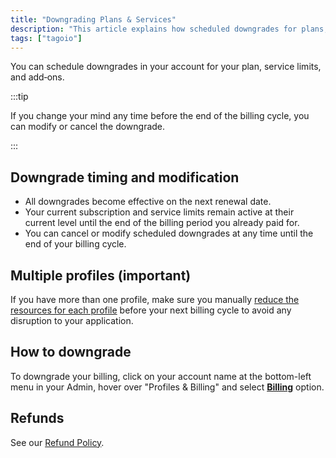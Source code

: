 ```yaml
---
title: "Downgrading Plans & Services"
description: "This article explains how scheduled downgrades for plans, service limits, and add‑ons work in TagoIO, when they take effect, how to modify or cancel them, and precautions for accounts with multiple profiles."
tags: ["tagoio"]
---
```

You can schedule downgrades in your account for your plan, service limits, and add‑ons.

:::tip

If you change your mind any time before the end of the billing cycle, you can modify or cancel the downgrade.

:::

## Downgrade timing and modification
- All downgrades become effective on the next renewal date.
- Your current subscription and service limits remain active at their current level until the end of the billing period you already paid for.
- You can cancel or modify scheduled downgrades at any time until the end of your billing cycle.

## Multiple profiles (important)
If you have more than one profile, make sure you manually [reduce the resources for each profile](/docs/tagoio/my-account/billing/allocating-services-to-profiles.md) before your next billing cycle to avoid any disruption to your application.

## How to downgrade
To downgrade your billing, click on your account name at the bottom-left menu in your Admin, hover over "Profiles & Billing" and select **[Billing](https://admin.tago.io/account/billing)** option.

## Refunds
See our [Refund Policy](/docs/tagoio/my-account/billing/refund-policy.md).
